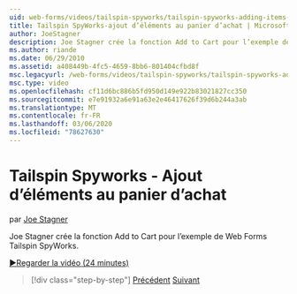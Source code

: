 ```yaml
---
uid: web-forms/videos/tailspin-spyworks/tailspin-spyworks-adding-items-to-the-shopping-cart
title: Tailspin SpyWorks-ajout d’éléments au panier d’achat | Microsoft Docs
author: JoeStagner
description: Joe Stagner crée la fonction Add to Cart pour l’exemple de Web Forms Tailspin SpyWorks.
ms.author: riande
ms.date: 06/29/2010
ms.assetid: a408449b-4fc5-4659-8bb6-801404cfbd8f
msc.legacyurl: /web-forms/videos/tailspin-spyworks/tailspin-spyworks-adding-items-to-the-shopping-cart
msc.type: video
ms.openlocfilehash: cf11d6bc886b5fd950d149e922b83021827cc350
ms.sourcegitcommit: e7e91932a6e91a63e2e46417626f39d6b244a3ab
ms.translationtype: MT
ms.contentlocale: fr-FR
ms.lasthandoff: 03/06/2020
ms.locfileid: "78627630"
---
```

# <a name="tailspin-spyworks---adding-items-to-the-shopping-cart"></a>Tailspin Spyworks - Ajout d’éléments au panier d’achat

par [Joe Stagner](https://github.com/JoeStagner)

Joe Stagner crée la fonction Add to Cart pour l’exemple de Web Forms Tailspin SpyWorks.

[&#9654;Regarder la vidéo (24 minutes)](https://channel9.msdn.com/Blogs/ASP-NET-Site-Videos/tailspin-spyworks-adding-items-to-the-shopping-cart)

> [!div class="step-by-step"]
> [Précédent](tailspin-spyworks-display-per-product-details.md)
> [Suivant](tailspin-spyworks-display-shopping-cart.md)

